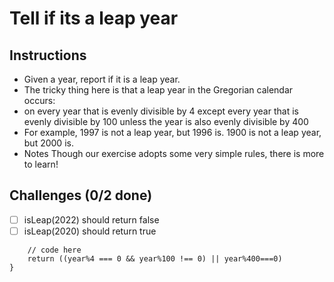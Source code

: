 # Tell if its a leap year

## Instructions
- Given a year, report if it is a leap year.
- The tricky thing here is that a leap year in the Gregorian calendar occurs:
- on every year that is evenly divisible by 4 except every year that is evenly divisible by 100 unless the year is also evenly divisible by 400
- For example, 1997 is not a leap year, but 1996 is. 1900 is not a leap year, but 2000 is.
- Notes Though our exercise adopts some very simple rules, there is more to learn!

## Challenges (0/2 done)
- [ ] isLeap(2022) should return false
- [ ] isLeap(2020) should return true

```const isLeap = (year) => {
	// code here
	return ((year%4 === 0 && year%100 !== 0) || year%400===0)
}

```
